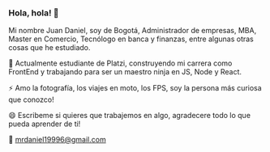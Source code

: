 ### Hola, hola! 👋

Mi nombre Juan Daniel, soy de Bogotá, Administrador de empresas, MBA, Master en Comercio, Tecnólogo en banca y finanzas, entre algunas otras cosas que he estudiado.

🌱 Actualmente estudiante de Platzi, construyendo mi carrera como FrontEnd y trabajando para ser un maestro ninja en JS, Node y React.

⚡ Amo la fotografía, los viajes en moto, los FPS, soy la persona más curiosa que conozco! 

😄 Escribeme si quieres que trabajemos en algo, agradecere todo lo que pueda aprender de ti!

💬 mrdaniel19996@gmail.com

<!--
**Mrdaniel01/Mrdaniel01** is a ✨ _special_ ✨ repository because its `README.md` (this file) appears on your GitHub profile.

Here are some ideas to get you started:

- 🔭 I’m currently working on ...
- 🌱 I’m currently learning ...
- 👯 I’m looking to collaborate on ...
- 🤔 I’m looking for help with ...
- 💬 Ask me about ...
- 📫 How to reach me: ...
- 😄 Pronouns: ...
- ⚡ Fun fact: ...
-->
